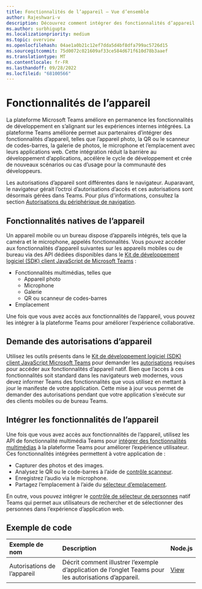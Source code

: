 ```yaml
---
title: Fonctionnalités de l’appareil – Vue d’ensemble
author: Rajeshwari-v
description: Découvrez comment intégrer des fonctionnalités d’appareil natif, telles que l’emplacement et le média (caméra, microphone, galerie, QR ou scanneur de codes-barres) à l’application Microsoft Teams.
ms.author: surbhigupta
ms.localizationpriority: medium
ms.topic: overview
ms.openlocfilehash: 04ae1a0b21c12ef7dda5d4bf8dfa799ac5726d15
ms.sourcegitcommit: 75d0072c021609af33ce584d671f610d78b3aaef
ms.translationtype: MT
ms.contentlocale: fr-FR
ms.lasthandoff: 09/28/2022
ms.locfileid: "68100566"
---
```

# <a name="device-capabilities"></a>Fonctionnalités de l’appareil

La plateforme Microsoft Teams améliore en permanence les fonctionnalités de développement en s’alignant sur les expériences internes intégrées. La plateforme Teams améliorée permet aux partenaires d’intégrer des fonctionnalités d’appareil, telles que l’appareil photo, la QR ou le scanneur de codes-barres, la galerie de photos, le microphone et l’emplacement avec leurs applications web. Cette intégration réduit la barrière au développement d’applications, accélère le cycle de développement et crée de nouveaux scénarios ou cas d’usage pour la communauté des développeurs.

Les autorisations d’appareil sont différentes dans le navigateur. Auparavant, le navigateur gérait l’octroi d’autorisations d’accès et ces autorisations sont désormais gérées dans Teams. Pour plus d'informations, consultez la section [Autorisations du périphérique de navigation](browser-device-permissions.md).

## <a name="native-device-capabilities"></a>Fonctionnalités natives de l’appareil

Un appareil mobile ou un bureau dispose d’appareils intégrés, tels que la caméra et le microphone, appelés fonctionnalités. Vous pouvez accéder aux fonctionnalités d’appareil suivantes sur les appareils mobiles ou de bureau via des API dédiées disponibles dans le [Kit de développement logiciel (SDK) client JavaScript de Microsoft Teams](/javascript/api/overview/msteams-client?view=msteams-client-js-latest&preserve-view=true) : 

* Fonctionnalités multimédias, telles que
  * Appareil photo
  * Microphone
  * Galerie
  * QR ou scanneur de codes-barres
* Emplacement

Une fois que vous avez accès aux fonctionnalités de l’appareil, vous pouvez les intégrer à la plateforme Teams pour améliorer l’expérience collaborative.

## <a name="request-device-permissions"></a>Demande des autorisations d’appareil

Utilisez les outils présents dans le [Kit de développement logiciel (SDK) client JavaScript Microsoft Teams](/javascript/api/overview/msteams-client?view=msteams-client-js-latest&preserve-view=true) pour demander les [autorisations](native-device-permissions.md) requises pour accéder aux fonctionnalités d’appareil natif. Bien que l’accès à ces fonctionnalités soit standard dans les navigateurs web modernes, vous devez informer Teams des fonctionnalités que vous utilisez en mettant à jour le manifeste de votre application. Cette mise à jour vous permet de demander des autorisations pendant que votre application s’exécute sur des clients mobiles ou de bureau Teams.

## <a name="integrate-device-capabilities"></a>Intégrer les fonctionnalités de l’appareil

Une fois que vous avez accès aux fonctionnalités de l’appareil, utilisez les API de fonctionnalité multimédia Teams pour [intégrer des fonctionnalités multimédias](media-capabilities.md) à la plateforme Teams pour améliorer l’expérience utilisateur. Ces fonctionnalités intégrées permettent à votre application de :

* Capturer des photos et des images.
* Analysez le QR ou le code-barres à l’aide de [contrôle scanneur](qr-barcode-scanner-capability.md).
* Enregistrez l’audio via le microphone.
* Partagez l’emplacement à l’aide du [sélecteur d’emplacement](location-capability.md).

En outre, vous pouvez intégrer le [contrôle de sélecteur de personnes](people-picker-capability.md) natif Teams qui permet aux utilisateurs de rechercher et de sélectionner des personnes dans l’expérience d’application web.

## <a name="code-sample"></a>Exemple de code

| Exemple de nom           | Description | Node.js    |
|:---------------------|:--------------|:---------|
|Autorisations de l’appareil | Décrit comment illustrer l’exemple d’application de l’onglet Teams pour les autorisations d’appareil. |[View](<https://github.com/OfficeDev/Microsoft-Teams-Samples/tree/main/samples/tab-device-permissions/nodejs>)|
